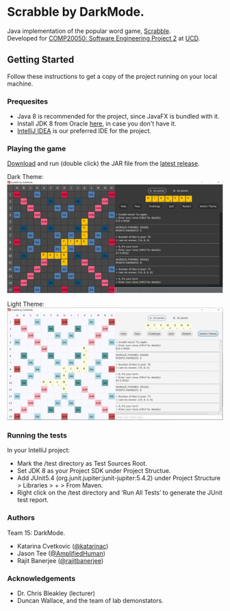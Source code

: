 # Scrabble by DarkMode.
Java implementation of the popular word game, [Scrabble](https://en.wikipedia.org/wiki/Scrabble).   
Developed for [COMP20050: Software Engineering Project 2](https://sisweb.ucd.ie/usis/!W_HU_MENU.P_PUBLISH?p_tag=MODULE&MODULE=COMP20050) at [UCD](https://www.ucd.ie/cs/).

## Getting Started
Follow these instructions to get a copy of the project running on your local machine.

### Prequesites
* Java 8 is recommended for the project, since JavaFX is bundled with it.
* Install JDK 8 from Oracle [here](https://www.oracle.com/java/technologies/javase/javase-jdk8-downloads.html), in case you don't have it.
* [IntelliJ IDEA](https://www.jetbrains.com/idea/) is our preferred IDE for the project.

### Playing the game
[Download](https://github.com/UCD-COMP20050/DarkMode/releases/download/4.0/DarkMode.jar) and run (double click) the JAR file from the [latest release](https://github.com/UCD-COMP20050/DarkMode/releases).

Dark Theme:
![Dark Theme](images/DarkTheme.jpg)    

Light Theme: 
![Light Theme](images/LightTheme.jpg)  

### Running the tests 
In your IntelliJ project:
* Mark the /test directory as Test Sources Root.
* Set JDK 8 as your Project SDK under Project Structue.
* Add JUnit5.4 (org.junit.jupiter:junit-jupiter:5.4.2) under Project Structure > Libraries > + > From Maven.
* Right click on the /test directory and ‘Run All Tests’ to generate the JUnit test report.

### Authors
Team 15: DarkMode.
* Katarina Cvetkovic ([@katarinac](https://github.com/katarinac))
* Jason Tee ([@AmplifiedHuman](https://github.com/AmplifiedHuman))
* Rajit Banerjee ([@rajitbanerjee](https://github.com/rajitbanerjee))

### Acknowledgements 
* Dr. Chris Bleakley (lecturer)
* Duncan Wallace, and the team of lab demonstators.
